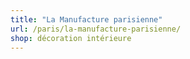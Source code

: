 ```yaml
---
title: "La Manufacture parisienne"
url: /paris/la-manufacture-parisienne/
shop: décoration intérieure
---
```

